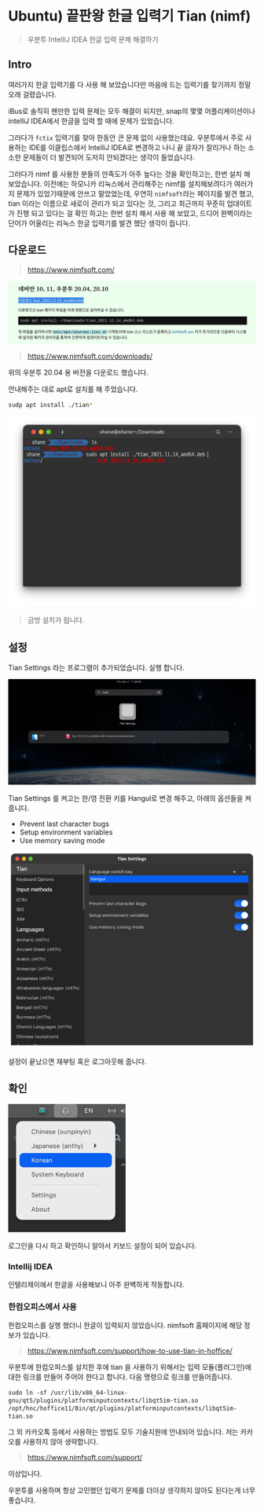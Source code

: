 # Ubuntu) 끝판왕 한글 입력기 Tian (nimf)

> 우분투 IntelliJ IDEA 한글 입력 문제 해결하기

## Intro

여러가지 한글 입력기를 다 사용 해 보았습니다만 마음에 드는 입력기를 찾기까지 정말 오래 걸렸습니다.

iBus로 솔직히 왠만한 입력 문제는 모두 해결이 되지만, snap의 몇몇 어플리케이션이나 intelliJ IDEA에서 한글을 입력 할 때에 문제가 있었습니다.

그러다가 `fctix` 입력기를 찾아 한동안 큰 문제 없이 사용했는데요. 우분투에서 주로 사용하는 IDE를 이클립스에서 IntelliJ IDEA로 변경하고 나니 끝 글자가 잘리거나 하는 소소한 문제들이 더 발견되어 도저히 안되겠다는 생각이 들었습니다.

그러다가 nimf 를 사용한 분들의 만족도가 아주 높다는 것을 확인하고는, 한번 설치 해 보았습니다. 이전에는 하모니카 리눅스에서 관리해주는 nimf를 설치해보려다가 여러가지 문제가 있었기때문에 안쓰고 말았었는데, 우연히 `nimfsoft`라는 페이지를 발견 했고, tian 이라는 이름으로 새로이 관리가 되고 있다는 것, 그리고 최근까지 꾸준히 업데이트가 진행 되고 있다는 걸 확인 하고는 한번 설치 해서 사용 해 보았고, 드디어 완벽이라는 단어가 어울리는 리눅스 한글 입력기를 발견 했단 생각이 듭니다.

## 다운로드

>  https://www.nimfsoft.com/

![image-20211202113721913](https://raw.githubusercontent.com/Shane-Park/mdblog/main/OS/linux/ubuntu/tian.assets/image-20211202114209166.png)

> https://www.nimfsoft.com/downloads/

위의 우분투 20.04 용 버전을 다운로드 했습니다.

안내해주는 대로 apt로 설치를 해 주었습니다.

```zsh
sudp apt install ./tian*
```

![image-20211202113721913](https://raw.githubusercontent.com/Shane-Park/mdblog/main/OS/linux/ubuntu/tian.assets/image-20211202113721913.png)

> 금방 설치가 됩니다.

## 설정

Tian Settings 라는 프로그램이 추가되었습니다. 실행 합니다.

![image-20211202113812265](https://raw.githubusercontent.com/Shane-Park/mdblog/main/OS/linux/ubuntu/tian.assets/image-20211202113812265.png)

Tian Settings 를 켜고는 한/영 전환 키를 Hangul로 변경 해주고, 아래의 옵션들을 켜 줍니다.

- Prevent last character bugs
- Setup environment variables
- Use memory saving mode

![image-20211202113845186](https://raw.githubusercontent.com/Shane-Park/mdblog/main/OS/linux/ubuntu/tian.assets/image-20211202113845186.png)

설정이 끝났으면 재부팅 혹은 로그아웃해 줍니다.

## 확인

![image-20211202114103249](https://raw.githubusercontent.com/Shane-Park/mdblog/main/OS/linux/ubuntu/tian.assets/image-20211202114103249.png)

로그인을 다시 하고 확인하니 알아서 키보드 설정이 되어 있습니다.

### Intellij IDEA

인텔리제이에서 한글을 사용해보니 아주 완벽하게 작동합니다.

### 한컴오피스에서 사용

한컴오피스를 실행 했더니 한글이 입력되지 않았습니다. nimfsoft 홈페이지에 해당 정보가 있습니다.

> https://www.nimfsoft.com/support/how-to-use-tian-in-hoffice/

우분투에 한컴오피스를 설치한 후에 tian 을 사용하기 위해서는 입력 모듈(플러그인)에 대한 링크를 만들어 주어야 한다고 합니다. 다음 명령으로 링크를 만들어줍니다.

```
sudo ln -sf /usr/lib/x86_64-linux-gnu/qt5/plugins/platforminputcontexts/libqt5im-tian.so /opt/hnc/hoffice11/Bin/qt/plugins/platforminputcontexts/libqt5im-tian.so

```

그 외 카카오톡 등에서 사용하는 방법도 모두 기술지원에 안내되어 있습니다. 저는 카카오를 사용하지 않아 생략합니다.

> https://www.nimfsoft.com/support/

이상입니다.

우분투를 사용하며 항상 고민했던 입력기 문제를 더이상 생각하지 않아도 된다는게 너무 좋습니다.
